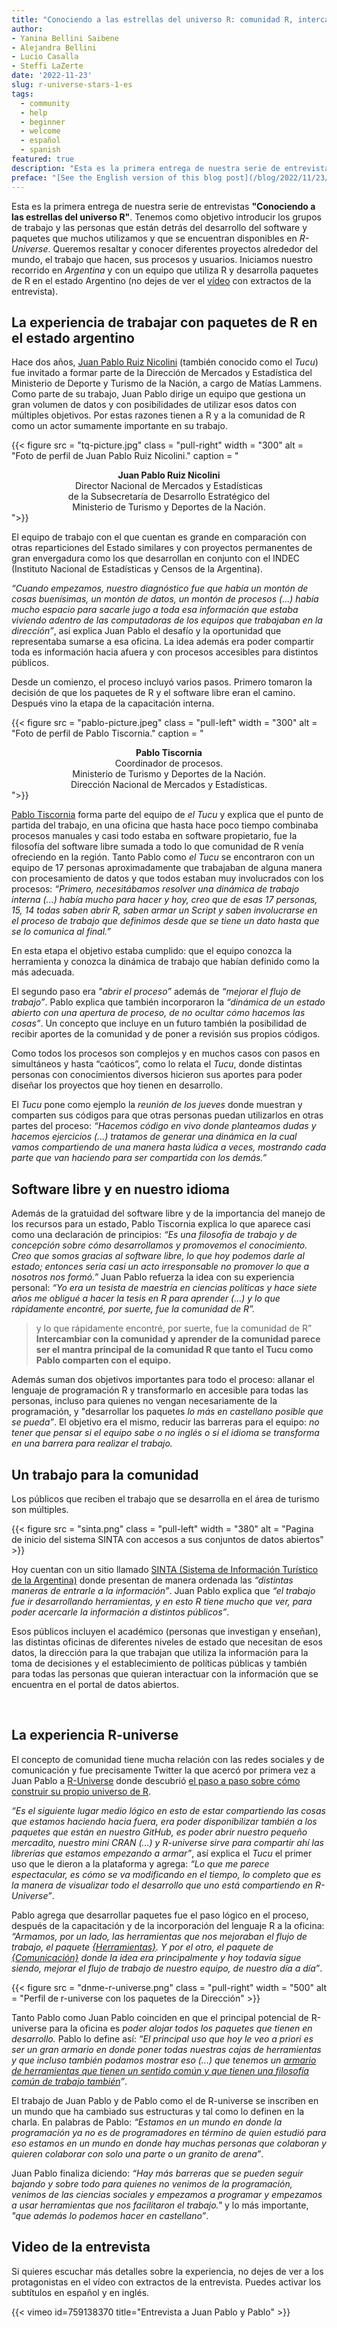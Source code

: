 ```yaml
---
title: "Conociendo a las estrellas del universo R: comunidad R, intercambiar y aprender"
author: 
- Yanina Bellini Saibene
- Alejandra Bellini 
- Lucio Casalla 
- Steffi LaZerte
date: '2022-11-23'
slug: r-universe-stars-1-es
tags:
  - community
  - help
  - beginner
  - welcome
  - español
  - spanish
featured: true
description: "Esta es la primera entrega de nuestra serie de entrevistas __\"Conociendo a las estrellas del universo R\"__. Iniciamos nuestro recorrido en _Argentina_ y con un equipo que utiliza R y desarrolla paquetes de R en el estado Argentino."
preface: "[See the English version of this blog post](/blog/2022/11/23/r-universe-stars-1-en/)"
---
```


Esta es la primera entrega de nuestra serie de entrevistas __"Conociendo a las estrellas del universo R"__. Tenemos como objetivo introducir los grupos de trabajo y las personas que están detrás del desarrollo del software y paquetes que muchos utilizamos y que se encuentran disponibles en _R-Universe_.  Queremos resaltar y conocer diferentes proyectos alrededor del mundo, el trabajo que hacen, sus procesos y usuarios. Iniciamos nuestro recorrido en _Argentina_ y con un equipo que utiliza R y desarrolla paquetes de R en el estado Argentino (no dejes de ver el [vídeo](#video-de-la-entrevista) con extractos de la entrevista).

## La experiencia de trabajar con paquetes de R en el estado argentino

Hace dos años, [Juan Pablo Ruiz Nicolini](https://twitter.com/TuQmano) (también conocido como el _Tucu_) fue invitado a formar parte de la Dirección de Mercados y Estadística del Ministerio de Deporte y Turismo de la Nación, a cargo de Matías Lammens. Como parte de su trabajo, Juan Pablo dirige un equipo que gestiona un gran volumen de datos y con posibilidades de utilizar esos datos con múltiples objetivos. Por estas razones tienen a R y a la comunidad de R como un actor sumamente importante en su trabajo.

{{< figure src = "tq-picture.jpg" class = "pull-right" width = "300" alt = "Foto de perfil de Juan Pablo Ruiz Nicolini." caption = "<center><strong>Juan Pablo Ruiz Nicolini</strong><br>Director Nacional de Mercados y Estadísticas <br>de la Subsecretaría de Desarrollo Estratégico del <br>Ministerio de Turismo y Deportes de la Nación.</center>">}}

El equipo de trabajo con el que cuentan es grande en comparación con otras reparticiones del Estado similares y con proyectos permanentes de gran envergadura como los que desarrollan en conjunto con el INDEC (Instituto Nacional de Estadísticas y Censos de la Argentina).

_“Cuando empezamos, nuestro diagnóstico fue que había un montón de cosas buenísimas, un montón de datos, un montón de procesos (...) había mucho espacio para sacarle jugo a toda esa información que estaba viviendo adentro de las computadoras de los equipos que trabajaban en la dirección”_, así explica Juan Pablo el desafío y la oportunidad que representaba sumarse a esa oficina. 
La idea además era poder compartir toda es información hacia afuera y con procesos accesibles para distintos públicos.


Desde un comienzo, el proceso incluyó varios pasos. Primero tomaron la decisión de que los paquetes de R y el software libre eran el camino. Después vino la etapa de la capacitación interna. 

{{< figure src = "pablo-picture.jpeg" class = "pull-left" width = "300" alt = "Foto de perfil de Pablo Tiscornia." caption = "<center><strong>Pablo Tiscornia</strong><br>Coordinador de procesos.<br>Ministerio de Turismo y Deportes de la Nación. <br>Dirección Nacional de Mercados y Estadísticas.</center>">}}


[Pablo Tiscornia](https://twitter.com/pabblo_h) forma parte del equipo de _el Tucu_ y explica que el punto de partida del trabajo, en una oficina que hasta hace poco tiempo combinaba procesos manuales y casi todo estaba en software propietario, fue la filosofía del software libre sumada a todo lo que comunidad de R venía ofreciendo en la región. Tanto Pablo como _el Tucu_ se encontraron con un equipo de 17 personas aproximadamente que trabajaban de alguna manera con procesamiento de datos y que todos estaban muy involucrados con los procesos: _“Primero, necesitábamos resolver una dinámica de trabajo interna (...) había mucho para hacer y hoy, creo que de esas 17 personas, 15, 14 todas saben abrir R, saben armar un Script y saben involucrarse en el proceso de trabajo que definimos desde que se tiene un dato hasta que se lo comunica al final.”_

En esta etapa el objetivo estaba cumplido: que el equipo conozca la herramienta y conozca la dinámica de trabajo que habían definido como la más adecuada.

El segundo paso era _"abrir el proceso”_ además de _“mejorar el flujo de trabajo”_. Pablo explica que también incorporaron la _“dinámica de un estado abierto con una apertura de proceso,  de no ocultar cómo hacemos las cosas”_. Un concepto que incluye en un futuro también la posibilidad de recibir aportes de la comunidad y de poner a revisión sus propios códigos. 

Como todos los procesos son complejos y en muchos casos con pasos en simultáneos y hasta “caóticos”, como lo relata el _Tucu_, donde distintas personas con conocimientos diversos hicieron sus aportes para poder diseñar los proyectos que hoy tienen en desarrollo.

El _Tucu_ pone como ejemplo la _reunión de los jueves_ donde muestran y comparten sus códigos para que otras personas puedan utilizarlos en otras partes del proceso: _“Hacemos código en vivo donde planteamos dudas y hacemos ejercicios (...) tratamos de generar una dinámica en la cual vamos compartiendo de una manera hasta lúdica a veces, mostrando cada parte que van haciendo para ser compartida con los demás.”_

## Software libre y en nuestro idioma

Además de la gratuidad del software libre y de la importancia del manejo de los recursos para un estado, Pablo Tiscornia explica lo que aparece casi como una declaración de principios: _“Es una filosofía de trabajo y de concepción sobre cómo desarrollamos y promovemos el conocimiento. Creo que somos gracias al software libre, lo que hoy podemos darle al estado; entonces sería casi un acto irresponsable no promover lo que a nosotros nos formó.”_
Juan Pablo refuerza la idea con su experiencia personal: _“Yo era un tesista de maestría en ciencias políticas y hace siete años me obligué a hacer la tesis en R para aprender (...) y lo que rápidamente encontré, por suerte, fue la comunidad de R”._

> y lo que rápidamente encontré, por suerte, fue la comunidad de R”
__Intercambiar con la comunidad y aprender de la comunidad parece ser el mantra principal de la comunidad R que tanto el Tucu como Pablo comparten con el equipo.__

Además suman dos objetivos importantes para todo el proceso: allanar el lenguaje de programación R y transformarlo en accesible para todas las personas, incluso para quienes no vengan necesariamente de la programación, y "desarrollar los paquetes _lo más en castellano posible que se pueda”_. El objetivo era el mismo, reducir las barreras para el equipo: _no tener que pensar si el equipo sabe o no inglés o si el idioma se transforma en una barrera para realizar el trabajo._


## Un trabajo para la comunidad

Los públicos que reciben el trabajo que se desarrolla en el área de turismo son múltiples. 

{{< figure src = "sinta.png" class = "pull-left" width = "380" alt = "Pagina de inicio del sistema SINTA con accesos a sus conjuntos de datos abiertos" >}}


Hoy cuentan con un sitio llamado [SINTA (Sistema de Información Turístico de la Argentina)](https://www.yvera.tur.ar/sinta/) donde presentan de manera ordenada las _“distintas maneras de entrarle a la información”_. Juan Pablo explica que _“el trabajo fue ir desarrollando herramientas, y en esto R tiene mucho que ver, para poder acercarle la información a distintos públicos”_. 

Esos públicos incluyen el académico (personas que investigan y enseñan), las distintas oficinas de diferentes niveles de estado que necesitan de esos datos, la dirección para la que trabajan que utiliza la información para la toma de decisiones y el establecimiento de políticas públicas y también para todas las personas que quieran interactuar con la información que se encuentra en el portal de datos abiertos.


</br>


## La experiencia R-universe

El concepto de comunidad tiene mucha relación con las redes sociales y de comunicación y fue precisamente Twitter la que acercó por primera vez a Juan Pablo a [R-Universe](https://r-universe.dev/search/) donde descubrió [el paso a paso sobre cómo construir su propio universo de R](/blog/2021/09/21/creando-tu-r-universe/).

_“Es el siguiente lugar medio lógico en esto de estar compartiendo las cosas que estamos haciendo hacia fuera, era poder disponibilizar también a los paquetes que están en nuestro GitHub, es poder abrir nuestro pequeño mercadito, nuestro mini CRAN (...) y R-universe sirve para compartir ahí las librerías que estamos empezando a armar”_, así explica el _Tucu_ el primer uso que le dieron a la plataforma y agrega: _“Lo que me parece espectacular, es cómo se va modificando en el tiempo, lo completo que es la manera de visualizar todo el desarrollo que uno está compartiendo en R-Universe”_.

Pablo agrega que desarrollar paquetes fue el paso lógico en el proceso, después de la capacitación y de la incorporación del lenguaje R a la oficina: _“Armamos, por un lado, las herramientas que nos mejoraban el flujo de trabajo, el paquete [{Herramientas}](https://dnme-minturdep.r-universe.dev/ui#package:herramientas). Y por el otro, el paquete de [{Comunicación}](https://dnme-minturdep.r-universe.dev/ui#package:comunicacion) donde la idea era principalmente y hoy todavía sigue siendo, mejorar el flujo de trabajo de nuestro equipo, de nuestro día a día”_.


{{< figure src = "dnme-r-universe.png" class = "pull-right" width = "500" alt = "Perfil de r-universe con los paquetes de la Dirección" >}}


Tanto Pablo como Juan Pablo coinciden en que el principal potencial de R-universe para la oficina es _poder alojar todos los paquetes que tienen en desarrollo._ Pablo lo define así: _“El principal uso que hoy le veo a priori es ser un gran armario en donde poner todas nuestras cajas de herramientas y que incluso también podamos mostrar eso (...) que tenemos un [armario de herramientas que tienen un sentido común y que tienen una filosofía común de trabajo también](https://dnme-minturdep.r-universe.dev/ui#packages)”_.

El trabajo de Juan Pablo y de Pablo como el de R-universe se inscriben en un mundo que ha cambiado sus estructuras y tal como lo definen en la charla. En palabras de Pablo: _“Estamos en un mundo en donde la programación ya no es de programadores en término de quien estudió para eso estamos en un mundo en donde hay muchas personas que colaboran y quieren colaborar con solo una parte o un granito de arena”_.

Juan Pablo finaliza diciendo: _“Hay más barreras que se pueden seguir bajando y sobre todo para quienes no venimos de la programación, venimos de las ciencias sociales y empezamos a programar y empezamos a usar herramientas que nos facilitaron el trabajo."_ y lo más importante, _"que además lo podemos hacer en castellano”_. 

## Video de la entrevista

Si quieres escuchar más detalles sobre la experiencia, no dejes de ver a los protagonistas en el vídeo con extractos de la entrevista. Puedes activar los subtítulos en español y en inglés.

{{< vimeo id=759138370 title="Entrevista a Juan Pablo y Pablo" >}}
